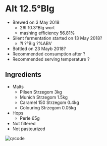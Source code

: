 # Alt 12.5°Blg

  * Brewed on 3 May 2018
    * 26l 10.3°Blg wort
    * mashing efficiency 56.81%
  * Silent fermentation started on 13 May 2018?
    * ?l ?°Blg ?%ABV
  * Bottled on 23 Mayb 2018?
  * Recommended consumption after ?
  * Recommended serving temperature ?

## Ingredients

  * Malts
    * Pilsen Strzegom 3kg
    * Munich Strzegom 1.5kg
    * Caramel 150 Strzegom 0.4kg
    * Colouring Strzegom 0.05kg
  * Hops
    * Perle 65g 
  * Not filtered
  * Not pasteurized
  
![qrcode](qrs/21.png)

